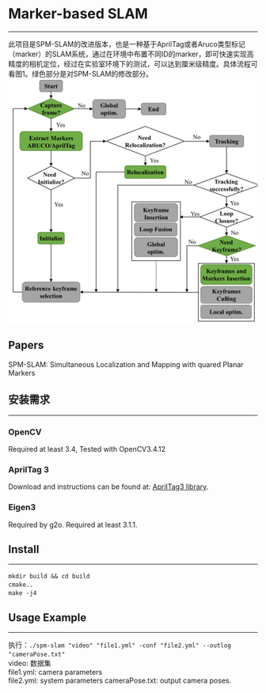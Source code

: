 # Marker-based SLAM
***
此项目是SPM-SLAM的改进版本，也是一种基于AprilTag或者Aruco类型标记（marker）的SLAM系统，通过在环境中布置不同ID的marker，即可快速实现高精度的相机定位，经过在实验室环境下的测试，可以达到厘米级精度。具体流程可看图1。绿色部分是对SPM-SLAM的修改部分。  
![图1](https://github.com/BIT-wangzb/Marker-based-SLAM/blob/master/image/Fig3-3.tif "图1")
## Papers
SPM-SLAM: Simultaneous Localization and Mapping with quared Planar Markers
## 安装需求
***
### OpenCV
Required at least 3.4, Tested with OpenCV3.4.12

### AprilTag 3
Download and instructions can be found at: [AprilTag3 library](https://github.com/AprilRobotics/apriltag).

### Eigen3
Required by g2o. Required at least 3.1.1.

## Install
***
`mkdir build && cd build`  
`cmake..`  
`make -j4`

## Usage Example
***
执行：`./spm-slam "video" "file1.yml" -conf "file2.yml" --outlog "cameraPose.txt"`  
video: 数据集  
file1.yml: camera parameters  
file2.yml: system parameters
cameraPose.txt: output camera poses.